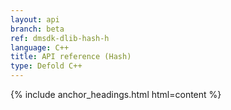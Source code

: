 ```yaml
---
layout: api
branch: beta
ref: dmsdk-dlib-hash-h
language: C++
title: API reference (Hash)
type: Defold C++
---
```

{% include anchor_headings.html html=content %}